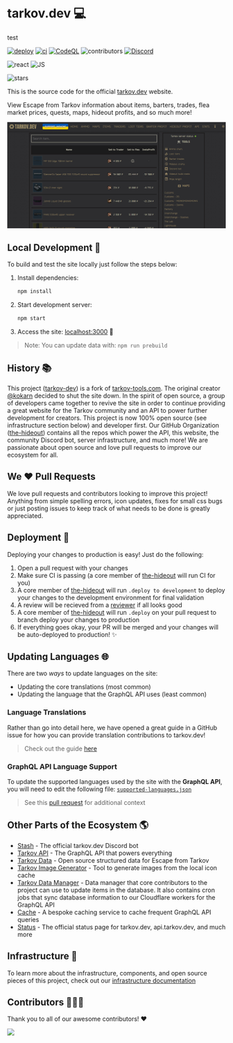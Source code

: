 # tarkov.dev 💻

test

[![deploy](https://github.com/the-hideout/tarkov-dev/actions/workflows/deploy.yml/badge.svg)](https://github.com/the-hideout/tarkov-dev/actions/workflows/deploy.yml) [![ci](https://github.com/the-hideout/tarkov-dev/actions/workflows/ci.yml/badge.svg)](https://github.com/the-hideout/tarkov-dev/actions/workflows/ci.yml) [![CodeQL](https://github.com/the-hideout/tarkov-dev/actions/workflows/codeql-analysis.yml/badge.svg)](https://github.com/the-hideout/tarkov-dev/actions/workflows/codeql-analysis.yml) ![contributors](https://img.shields.io/github/contributors-anon/the-hideout/tarkov-dev) [![Discord](https://img.shields.io/discord/956236955815907388?color=7388DA&label=Discord)](https://discord.gg/XPAsKGHSzH)

![react](https://img.shields.io/badge/lib-react-blue) ![JS](https://img.shields.io/badge/language-JS-blue)

![stars](https://img.shields.io/github/stars/the-hideout/tarkov-dev?style=social)

This is the source code for the official [tarkov.dev](https://tarkov.dev) website.

View Escape from Tarkov information about items, barters, trades, flea market prices, quests, maps, hideout profits, and so much more!

![homepage](docs/assets/homepage.png)

## Local Development 🔨

To build and test the site locally just follow the steps below:

1. Install dependencies:

    ```bash
    npm install
    ````

1. Start development server:

    ```bash
    npm start
    ```

1. Access the site: [localhost:3000](http://localhost:3000/) 🎉

> Note: You can update data with: `npm run prebuild`

## History 📚

This project ([tarkov-dev](https://github.com/the-hideout/tarkov-dev)) is a fork of [tarkov-tools.com](https://github.com/kokarn/tarkov-tools). The original creator [@kokarn](https://github.com/kokarn) decided to shut the site down. In the spirit of open source, a group of developers came together to revive the site in order to continue providing a great website for the Tarkov community and an API to power further development for creators. This project is now 100% open source (see infrastructure section below) and developer first. Our GitHub Organization ([the-hideout](https://github.com/the-hideout)) contains all the repos which power the API, this website, the community Discord bot, server infrastructure, and much more! We are passionate about open source and love pull requests to improve our ecosystem for all.

## We ❤️ Pull Requests

We love pull requests and contributors looking to improve this project! Anything from simple spelling errors, icon updates, fixes for small css bugs or just posting issues to keep track of what needs to be done is greatly appreciated.

## Deployment 🚀

Deploying your changes to production is easy! Just do the following:

1. Open a pull request with your changes
1. Make sure CI is passing (a core member of [the-hideout](https://github.com/orgs/the-hideout/teams/core-contributors) will run CI for you)
1. A core member of [the-hideout](https://github.com/orgs/the-hideout/teams/core-contributors) will run `.deploy to development` to deploy your changes to the development environment for final validation
1. A review will be recieved from a [reviewer](https://github.com/orgs/the-hideout/teams/reviewers) if all looks good
1. A core member of [the-hideout](https://github.com/orgs/the-hideout/teams/core-contributors) will run `.deploy` on your pull request to branch deploy your changes to production
1. If everything goes okay, your PR will be merged and your changes will be auto-deployed to production! ✨

## Updating Languages 🌐

There are two *ways* to update languages on the site:

- Updating the core translations (most common)
- Updating the language that the GraphQL API uses (least common)

### Language Translations

Rather than go into detail here, we have opened a great guide in a GitHub issue for how you can provide translation contributions to tarkov.dev!

> Check out the guide [here](https://github.com/the-hideout/tarkov-dev/issues/175)

### GraphQL API Language Support

To update the supported languages used by the site with the **GraphQL API**, you will need to edit the following file: [`supported-languages.json`](https://github.com/the-hideout/tarkov-dev/blob/main/src/data/supported-languages.json)

> See this [pull request](https://github.com/the-hideout/tarkov-dev/pull/123) for additional context

## Other Parts of the Ecosystem 🌎

- [Stash](https://github.com/the-hideout/stash) - The official tarkov.dev Discord bot
- [Tarkov API](https://github.com/the-hideout/tarkov-api) - The GraphQL API that powers everything
- [Tarkov Data](https://github.com/TarkovTracker/tarkovdata/) - Open source structured data for Escape from Tarkov
- [Tarkov Image Generator](https://github.com/the-hideout/tarkov-image-generator) - Tool to generate images from the local icon cache
- [Tarkov Data Manager](https://github.com/the-hideout/tarkov-data-manager) - Data manager that core contributors to the project can use to update items in the database. It also contains cron jobs that sync database information to our Cloudflare workers for the GraphQL API
- [Cache](https://github.com/the-hideout/cache) - A bespoke caching service to cache frequent GraphQL API queries
- [Status](https://github.com/the-hideout/status) - The official status page for tarkov.dev, api.tarkov.dev, and much more

## Infrastructure 🧱

To learn more about the infrastructure, components, and open source pieces of this project, check out our [infrastructure documentation](https://github.com/the-hideout/.github/blob/main/profile/docs/infrastructure.md#opensource-notice-)

## Contributors 🧑‍🤝‍🧑

Thank you to all of our awesome contributors! ❤️

<a href="https://github.com/the-hideout/tarkov-dev/graphs/contributors">
  <img src="https://contrib.rocks/image?repo=the-hideout/tarkov-dev" />
</a>
